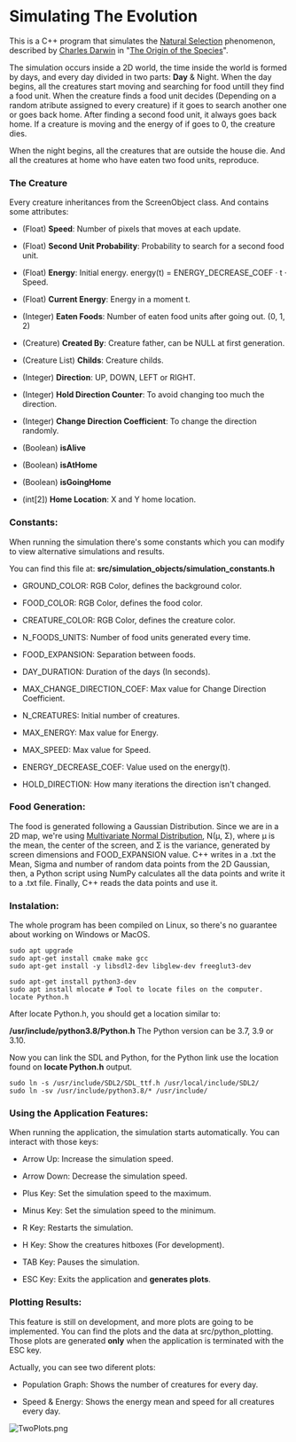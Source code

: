 # Simulating The Evolution

This is a C++ program that simulates the [Natural Selection](https://en.wikipedia.org/wiki/Natural_selection) phenomenon, described by [Charles Darwin](https://en.wikipedia.org/wiki/Charles_Darwin) in "[The Origin of the Species](https://en.wikipedia.org/wiki/On_the_Origin_of_Species)".

The simulation occurs inside a 2D world, the time inside the world is formed by days, and every day divided in two parts: **Day** & Night.
When the day begins, all the creatures start moving and searching for food untill they find a food unit. When the creature finds a food unit decides (Depending on a random atribute assigned to every creature) if it goes to search another one or goes back home. After finding a second food unit, it always goes back home. If a creature is moving and the energy of if goes to 0, the creature dies.

When the night begins, all the creatures that are outside the house die. And all the creatures at home who have eaten two food units, reproduce.

### The Creature

Every creature inheritances from the ScreenObject class. And contains some attributes:

- (Float) **Speed**: Number of pixels that moves at each update.

- (Float) **Second Unit Probability**: Probability to search for a second food unit.

- (Float) **Energy**: Initial energy. energy(t) = ENERGY_DECREASE_COEF · t · Speed.

- (Float) **Current Energy**: Energy in a moment t.

- (Integer) **Eaten Foods**: Number of eaten food units after going out. (0, 1, 2)

- (Creature) **Created By**: Creature father, can be NULL at first generation.

- (Creature List) **Childs**: Creature childs.

- (Integer) **Direction**: UP, DOWN, LEFT or RIGHT.

- (Integer) **Hold Direction Counter**: To avoid changing too much the direction.

- (Integer) **Change Direction Coefficient**: To change the direction randomly.

- (Boolean) **isAlive**

- (Boolean) **isAtHome**

- (Boolean) **isGoingHome**

- (int[2]) **Home Location**: X and Y home location.

### Constants:

When running the simulation there's some constants which you can modify to view alternative simulations and results. 

You can find this file at: **src/simulation_objects/simulation_constants.h**

- GROUND_COLOR: RGB Color, defines the background color.

- FOOD_COLOR: RGB Color, defines the food color.

- CREATURE_COLOR: RGB Color, defines the creature color.

- N_FOODS_UNITS: Number of food units generated every time.

- FOOD_EXPANSION: Separation between foods.

- DAY_DURATION: Duration of the days (In seconds).

- MAX_CHANGE_DIRECTION_COEF: Max value for Change Direction Coefficient.

- N_CREATURES: Initial number of creatures.

- MAX_ENERGY: Max value for Energy.

- MAX_SPEED: Max value for Speed.

- ENERGY_DECREASE_COEF: Value used on the energy(t).

- HOLD_DIRECTION: How many iterations the direction isn't changed.

### Food Generation:

The food is generated following a Gaussian Distribution. Since we are in a 2D map, we're using [Multivariate Normal Distribution](https://en.wikipedia.org/wiki/Multivariate_normal_distribution), N(μ, Σ), where μ is the mean, the center of the screen, and Σ is the variance, generated by screen dimensions and FOOD_EXPANSION value. C++ writes in a .txt the Mean, Sigma and number of random data points from the 2D Gaussian, then, a Python script using NumPy calculates all the data points and write it to a .txt file. Finally, C++ reads the data points and use it.

### Instalation:

The whole program has been compiled on Linux, so there's no guarantee about working on Windows or MacOS.

```shell
sudo apt upgrade
sudo apt-get install cmake make gcc
sudo apt-get install -y libsdl2-dev libglew-dev freeglut3-dev
```

```shell
sudo apt-get install python3-dev
sudo apt install mlocate # Tool to locate files on the computer.
locate Python.h
```

After locate Python.h, you should get a location similar to:

**/usr/include/python3.8/Python.h** The Python version can be 3.7, 3.9 or 3.10.

Now you can link the SDL and Python, for the Python link use the location found on **locate Python.h** output.

```shell
sudo ln -s /usr/include/SDL2/SDL_ttf.h /usr/local/include/SDL2/
sudo ln -sv /usr/include/python3.8/* /usr/include/
```

### Using the Application Features:

When running the application, the simulation starts automatically. You can interact with those keys:

- Arrow Up: Increase the simulation speed.

- Arrow Down: Decrease the simulation speed.

- Plus Key: Set the simulation speed to the maximum.

- Minus Key: Set the simulation speed to the minimum.

- R Key: Restarts the simulation.

- H Key: Show the creatures hitboxes (For development).

- TAB Key: Pauses the simulation.

- ESC Key: Exits the application and **generates plots**.

### Plotting Results:

This feature is still on development, and more plots are going to be implemented. You can find the plots and the data at src/python_plotting. Those plots are generated **only** when the application is terminated with the ESC key.

Actually, you can see two diferent plots:

- Population Graph: Shows the number of creatures for every day.

- Speed & Energy: Shows the energy mean and speed for all creatures every day.

<img src="https://github.com/Sklyvan/SimulationWorld/blob/main/res/TwoPlots.png" title="" alt="TwoPlots.png" data-align="center">
